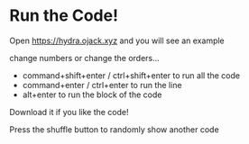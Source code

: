 Run the Code!
========

Open https://hydra.ojack.xyz and you will see an example

change numbers or change the orders...

* command+shift+enter / ctrl+shift+enter to run all the code
* command+enter / ctrl+enter to run the line
* alt+enter to run the block of the code

Download it if you like the code!

Press the shuffle button to randomly show another code
